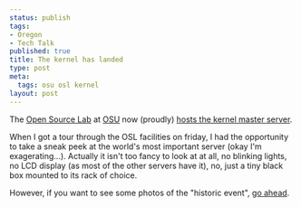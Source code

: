 ```yaml
--- 
status: publish
tags: 
- Oregon
- Tech Talk
published: true
title: The kernel has landed
type: post
meta: 
  tags: osu osl kernel
layout: post
---
```

The <a href="http://osuosl.org">Open Source Lab</a> at <a href="http://oregonstate.edu">OSU</a> now (proudly) <a href="http://osuosl.org/news_folder/kernelosl">hosts the kernel master server</a>.

When I got a tour through the OSL facilities on friday, I had the opportunity to take a sneak peek at the world's most important server (okay I'm exagerating...). Actually it isn't too fancy to look at at all, no blinking lights, no LCD display (as most of the other servers have it), no, just a tiny black box mounted to its rack of choice.

However, if you want to see some photos of the "historic event", <a href="https://osuosl.org/photos/kernel">go ahead</a>.
